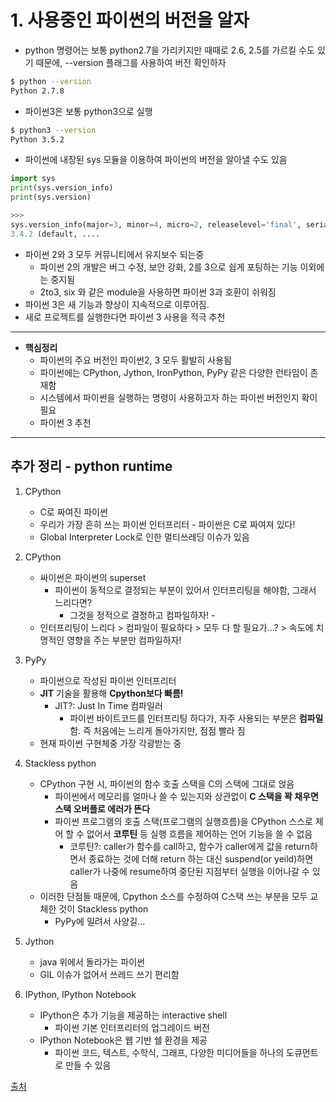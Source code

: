 # 1. 사용중인 파이썬의 버전을 알자

* python 명령어는 보통 python2.7을 가리키지만 때때로 2.6, 2.5를 가르킬 수도 있기 때문에, --version 플래그를 사용하여 버전 확인하자

```bash
$ python --version
Python 2.7.8
```

* 파이썬3은 보통 python3으로 실행

```bash
$ python3 --version
Python 3.5.2
```

* 파이썬에 내장된 sys 모듈을 이용하여 파이썬의 버전을 알아낼 수도 있음

```python
import sys
print(sys.version_info)
print(sys.version)

>>>
sys.version_info(major=3, minor=4, micro=2, releaselevel='final', serial=0)
3.4.2 (default, ....
```

* 파이썬 2와 3 모두 커뮤니티에서 유지보수 되는중
  * 파이썬 2의 개발은 버그 수정, 보안 강화, 2를 3으로 쉽게 포팅하는 기능 이외에는 중지됨
  * 2to3, six 와 같은 module을 사용하면 파이썬 3과 호환이 쉬워짐
* 파이썬 3은 새 기능과 향상이 지속적으로 이루어짐.
* 새로 프로젝트를 실행한다면 파이썬 3 사용을 적극 추천

---
* **핵심정리**
  * 파이썬의 주요 버전인 파이썬2, 3 모두 활발히 사용됨
  * 파이썬에는 CPython, Jython, IronPython, PyPy 같은 다양한 런타임이 존재함
  * 시스템에서 파이썬을 실행하는 명령이 사용하고자 하는 파이썬 버전인지 확이 필요
  * 파이썬 3 추천
---

## 추가 정리 - python runtime

1. CPython
    - C로 짜여진 파이썬
    - 우리가 가장 흔히 쓰는 파이썬 인터프리터 - 파이썬은 C로 짜여져 있다!
    - Global Interpreter Lock로 인한 멀티쓰레딩 이슈가 있음

2. CPython
    - 싸이썬은 파이썬의 superset
      - 파이썬이 동적으로 결정되는 부분이 있어서 인터프리팅을 해야함, 그래서 느리다면?
        - 그것을 정적으로 결정하고 컴파일하자! -
    - 인터프리팅이 느리다 > 컴파일이 필요하다 > 모두 다 할 필요가...? > 속도에 치명적인 영향을 주는 부분만 컴파일하자!

3. PyPy
    - 파이썬으로 작성된 파이썬 인터프리터
    - **JIT** 기술을 활용해 **Cpython보다 빠름!**
      - JIT?: Just In Time 컴파일러
        - 파이썬 바이트코드를 인터프리팅 하다가, 자주 사용되는 부분은 **컴파일**함. 즉 처음에는 느리게 돌아가지만, 점점 빨라 짐
    - 현재 파이썬 구현체중 가장 각광받는 중

4. Stackless python
    - CPython 구현 시, 파이썬의 함수 호출 스택을 C의 스택에 그대로 얹음
      - 파이썬에서 메모리를 얼마나 쓸 수 있는지와 상관없이 **C 스택을 꽉 채우면 스택 오버플로 에러가 뜬다**
      - 파이썬 프로그램의 호출 스택(프로그램의 실행흐름)을 CPython 스스로 제어 할 수 없어서 **코루틴** 등 실행 흐름을 제어하는 언어 기능을 쓸 수 없음
        - 코루틴?: caller가 함수를 call하고, 함수가 caller에게 값을 return하면서 종료하는 것에 더해 return 하는 대신 suspend(or yeild)하면 caller가 나중에 resume하여 중단된 지점부터 실행을 이어나갈 수 있음
    - 이러한 단점들 때문에, Cpython 소스를 수정하여 C스택 쓰는 부분을 모두 교체한 것이 Stackless python
      - PyPy에 밀려서 사양길...

5. Jython
    - java 위에서 돌라가는 파이썬
    - GIL 이슈가 없어서 쓰레드 쓰기 편리함

6. IPython, IPython Notebook
    - IPython은 추가 기능을 제공하는 interactive shell
      - 파이썬 기본 인터프리터의 업그레이드 버전
    - IPython Notebook은 웹 기반 쉘 환경을 제공
      - 파이썬 코드, 텍스트, 수학식, 그래프, 다양한 미디어들을 하나의 도큐먼트로 만들 수 있음

[출처](http://khanrc.tistory.com/entry/다양한-Python들#fnref-f1)
